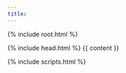 ```yaml
---
title:
---
```


{% include root.html %}
<!DOCTYPE html>
<html>
<head>
  {% include head.html %}
</head>

<body class="docs {% if site.bg_color %} {{ site.bg_color }} {% endif %}">
  <!-- Google Tag Manager (noscript) -->
  <noscript><iframe src="https://www.googletagmanager.com/ns.html?id=GTM-M256CF6"
  height="0" width="0" style="display:none;visibility:hidden"></iframe></noscript>
  <!-- End Google Tag Manager (noscript) -->
  {{ content }}

  {% include scripts.html %}
</body>
</html>
